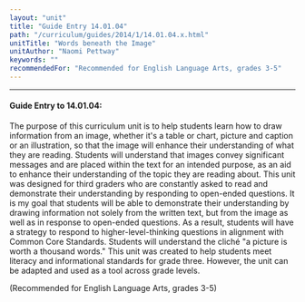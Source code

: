 ```yaml
---
layout: "unit"
title: "Guide Entry 14.01.04"
path: "/curriculum/guides/2014/1/14.01.04.x.html"
unitTitle: "Words beneath the Image"
unitAuthor: "Naomi Pettway"
keywords: ""
recommendedFor: "Recommended for English Language Arts, grades 3-5"
---
```

<body>
<hr/>
 <h4>
  Guide Entry to 14.01.04:
 </h4>
 <p>
  The purpose of this curriculum unit is to help students learn how to draw information from an image, whether it's a table or chart, picture and caption or an illustration, so that the image will enhance their understanding of what they are reading. Students will understand that images convey significant messages and are placed within the text for an intended purpose, as an aid to enhance their understanding of the topic they are reading about. This unit was designed for third graders who are constantly asked to read and demonstrate their understanding by responding to open-ended questions. It is my goal that students will be able to demonstrate their understanding by drawing information not solely from the written text, but from the image as well as in response to open-ended questions. As a result, students will have a strategy to respond to higher-level-thinking questions in alignment with Common Core Standards. Students will understand the cliché "a picture is worth a thousand words." This unit was created to help students meet literacy and informational standards for grade three. However, the unit can be adapted and used as a tool across grade levels.
 </p>
<p>
  (Recommended for English Language Arts, grades 3-5)
 </p>


</body>